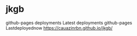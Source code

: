 # jkgb

github-pages deployments
Latest deployments
github-pages
Lastdeployednow
https://cauazinrbn.github.io/jkgb/
